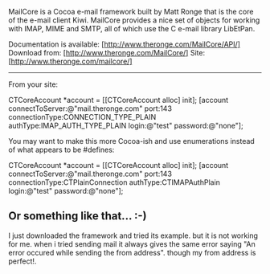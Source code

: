 MailCore is a Cocoa e-mail framework built by Matt Ronge that is the core of the e-mail client Kiwi. MailCore provides a nice set of objects for working with IMAP, MIME and SMTP, all of which use the C e-mail library LibEtPan.

Documentation is available: [http://www.theronge.com/MailCore/API/]
Download from: [http://www.theronge.com/MailCore/]
Site: [http://www.theronge.com/mailcore/]

----

From your site:
    
CTCoreAccount *account = [[CTCoreAccount alloc] init];
[account connectToServer:@"mail.theronge.com" port:143 connectionType:CONNECTION_TYPE_PLAIN authType:IMAP_AUTH_TYPE_PLAIN login:@"test" password:@"none"];


You may want to make this more Cocoa-ish and use enumerations instead of what appears to be #defines:

    
CTCoreAccount *account = [[CTCoreAccount alloc] init];
[account connectToServer:@"mail.theronge.com" port:143 connectionType:CTPlainConnection authType:CTIMAPAuthPlain login:@"test" password:@"none"];


Or something like that... :-)
----
I just downloaded the framework and tried its example. but it is not working for me. when i tried sending mail it always gives the same error saying
"An error occured while sending the from address". though my  from address is perfect!.
